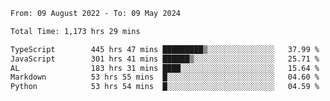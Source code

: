 
<!--START_SECTION:waka-->

```txt
From: 09 August 2022 - To: 09 May 2024

Total Time: 1,173 hrs 29 mins

TypeScript        445 hrs 47 mins █████████▒░░░░░░░░░░░░░░░   37.99 %
JavaScript        301 hrs 41 mins ██████▒░░░░░░░░░░░░░░░░░░   25.71 %
AL                183 hrs 31 mins ████░░░░░░░░░░░░░░░░░░░░░   15.64 %
Markdown          53 hrs 55 mins  █░░░░░░░░░░░░░░░░░░░░░░░░   04.60 %
Python            53 hrs 54 mins  █░░░░░░░░░░░░░░░░░░░░░░░░   04.59 %
```

<!--END_SECTION:waka-->











